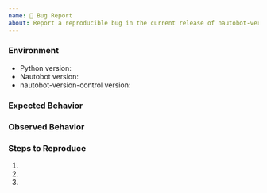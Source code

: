 ```yaml
---
name: 🐛 Bug Report
about: Report a reproducible bug in the current release of nautobot-version-control
---
```


### Environment
* Python version:  <!-- Example: 3.11.4 -->
* Nautobot version:  <!-- Example: 1.6.0 -->
* nautobot-version-control version:  <!-- Example: 1.0.0 -->

<!-- What did you expect to happen? -->
### Expected Behavior


<!-- What happened instead? -->
### Observed Behavior

<!--
    Describe in detail the exact steps that someone else can take to reproduce
    this bug using the current release.
-->
### Steps to Reproduce
1.
2.
3.
